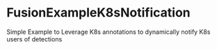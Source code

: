 # FusionExampleK8sNotification
Simple Example to Leverage K8s annotations to dynamically notify K8s users of detections 
